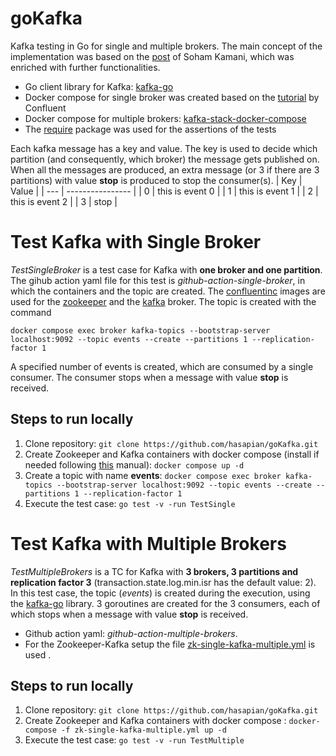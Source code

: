 # goKafka
Kafka testing in Go for single and multiple brokers. The main concept of the implementation was based on the [post](https://www.sohamkamani.com/golang/working-with-kafka/) of Soham Kamani, which was enriched with further functionalities. 

- Go client library for Kafka: [kafka-go](https://github.com/segmentio/kafka-go)
- Docker compose for single broker was created based on the [tutorial](https://developer.confluent.io/get-started/go/#kafka-setup) by Confluent
- Docker compose for multiple brokers: [kafka-stack-docker-compose](https://github.com/conduktor/kafka-stack-docker-compose)
- The [require](https://pkg.go.dev/github.com/stretchr/testify) package was used for the assertions of the tests

Each kafka message has a key and value. The key is used to decide which partition (and consequently, which broker) the message gets published on. When all the messages are produced, an extra message (or 3 if there are 3 partitions) with value **stop** is produced to stop the consumer(s).
| Key | Value            |
| --- | ---------------- |
| 0   | this is event 0  |
| 1   | this is event 1  |
| 2   | this is event 2  |
| 3   | stop             |

# Test Kafka with Single Broker
*TestSingleBroker* is a test case for Kafka with **one broker and one partition**. The gihub action yaml file for this test is *github-action-single-broker*, in which the containers and the topic are created. The [confluentinc](https://hub.docker.com/u/confluentinc) images are used for the [zookeeper](https://hub.docker.com/r/confluentinc/cp-zookeeper) and the [kafka](https://hub.docker.com/r/confluentinc/cp-kafka) broker. The topic is created with the command

`docker compose exec broker kafka-topics --bootstrap-server localhost:9092 --topic events --create --partitions 1 --replication-factor 1`

A specified number of events is created, which are consumed by a single consumer. The consumer stops when a message with value **stop** is received.

## Steps to run locally
1. Clone repository: `git clone https://github.com/hasapian/goKafka.git`
2. Create Zookeeper and Kafka containers with docker compose (install if needed following [this](https://docs.docker.com/compose/install/) manual): `docker compose up -d`
3. Create a topic with name **events**: `docker compose exec broker kafka-topics --bootstrap-server localhost:9092 --topic events --create --partitions 1 --replication-factor 1`
4. Execute the test case: `go test -v -run TestSingle`

# Test Kafka with Multiple Brokers
*TestMultipleBrokers* is a TC for Kafka with **3 brokers, 3 partitions and replication factor 3** (transaction.state.log.min.isr has the default value: 2). In this test case, the topic (*events*) is created during the execution, using the [kafka-go](https://github.com/segmentio/kafka-go) library. 3 goroutines are created for the 3 consumers, each of which stops when a message with value **stop** is received.
- Github action yaml: *github-action-multiple-brokers*. 
- For the Zookeeper-Kafka setup the file [zk-single-kafka-multiple.yml](https://github.com/conduktor/kafka-stack-docker-compose) is used . 


## Steps to run locally
1. Clone repository: `git clone https://github.com/hasapian/goKafka.git`
2. Create Zookeeper and Kafka containers with docker compose : `docker-compose -f zk-single-kafka-multiple.yml up -d`
3. Execute the test case: `go test -v -run TestMultiple`

